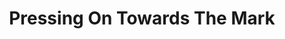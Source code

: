 ---
title: "Pressing On Towards The Mark"
url: /west-allis/pressing-on-towards-the-mark/
shop: Kopieren
---